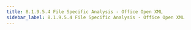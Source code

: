 ```yaml
---
title: 8.1.9.5.4 File Specific Analysis - Office Open XML
sidebar_label: 8.1.9.5.4 File Specific Analysis - Office Open XML
---
```

